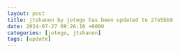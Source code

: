 ```yaml
---
layout: post
title: jtshanon by jotego has been updated to 27e5bb9
date: 2024-07-27 09:26:10 +0000
categories: [jotego, jtshanon]
tags: [update]
---
```


